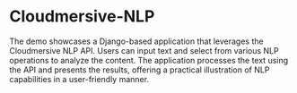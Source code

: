 # Cloudmersive-NLP
The demo showcases a Django-based application that leverages the Cloudmersive NLP API. Users can input text and select from various NLP operations to analyze the content. The application processes the text using the API and presents the results, offering a practical illustration of NLP capabilities in a user-friendly manner.

